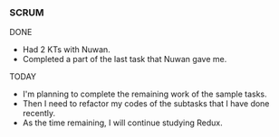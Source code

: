 ### SCRUM
DONE
- Had 2 KTs with Nuwan. 
- Completed a part of the last task that Nuwan gave me. 

TODAY
- I'm planning to complete the remaining work of the sample tasks.
- Then I need to refactor my codes of the subtasks that I have done recently. 
- As the time remaining, I will continue studying Redux. 